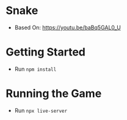 # Snake
- Based On: https://youtu.be/baBq5GAL0_U

# Getting Started
- Run `npm install`

# Running the Game
- Run `npx live-server`